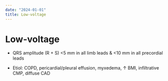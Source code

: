 ```yaml
---
date: "2024-01-01"
title: Low-voltage
---
```



# Low-voltage

- QRS amplitude (R + S) <5 mm in all limb leads & <10 mm in all precordial leads

- Etiol: COPD, pericardial/pleural effusion, myxedema, ↑ BMI, infiltrative CMP, diffuse CAD
